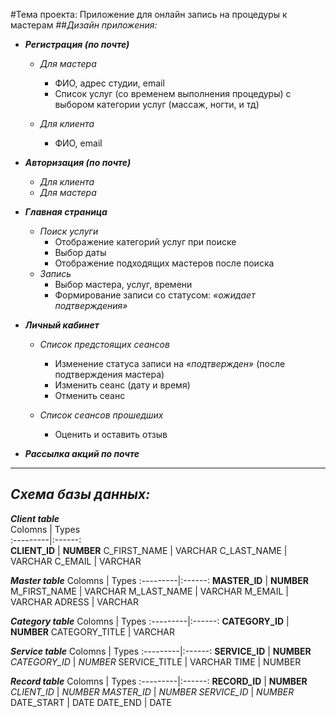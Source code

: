 #Тема проекта: Приложение для онлайн запись на процедуры к мастерам
##_Дизайн приложения:_
* ___Регистрация (по почте)___
    * _Для мастера_
        * ФИО, адрес студии, email
		* Список услуг (со временем выполнения процедуры) с выбором категории услуг (массаж, ногти, и тд)

	* _Для клиента_
		* ФИО, email

* ___Авторизация (по почте)___
	* _Для клиента_
	* _Для мастера_

* ___Главная страница___
	* _Поиск услуги_ 
		* Отображение категорий услуг при поиске
		* Выбор даты
		* Отображение подходящих мастеров после поиска
	* _Запись_
		* Выбор мастера, услуг, времени 
		* Формирование записи со статусом: _«ожидает подтверждения»_
		

* ___Личный кабинет___
	* _Список предстоящих сеансов_
		* Изменение статуса записи на _«подтвержден»_ (после подтверждения мастера)
		* Изменить сеанс (дату и время)
		* Отменить сеанс

	* _Список сеансов прошедших_
		* Оценить и оставить отзыв

* ___Рассылка акций по почте___

***
## _Схема базы данных:_
___Client table___             
Colomns | Types                
:---------|:------:            
__CLIENT_ID__ | __NUMBER__
C_FIRST_NAME | VARCHAR
C_LAST_NAME | VARCHAR
C_EMAIL | VARCHAR

___Master table___ 
Colomns | Types
:---------|:------:
__MASTER_ID__ | __NUMBER__
M_FIRST_NAME | VARCHAR
M_LAST_NAME | VARCHAR
M_EMAIL | VARCHAR
ADRESS | VARCHAR

___Category table___
Colomns | Types
:---------|:------:
__CATEGORY_ID__ | __NUMBER__
CATEGORY_TITLE | VARCHAR

___Service table___
Colomns | Types
:---------|:------:
__SERVICE_ID__ | __NUMBER__
_CATEGORY_ID_ | _NUMBER_
SERVICE_TITLE | VARCHAR
TIME | NUMBER

___Record table___
Colomns | Types
:---------|:------:
__RECORD_ID__ | __NUMBER__
_CLIENT_ID_ | _NUMBER_
_MASTER_ID_ | _NUMBER_
_SERVICE_ID_ | _NUMBER_
DATE_START | DATE
DATE_END | DATE
